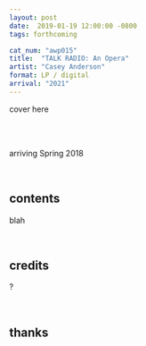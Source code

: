 ```yaml
---
layout: post
date:  2019-01-19 12:00:00 -0800
tags: forthcoming

cat_num: "awp015"
title:  "TALK RADIO: An Opera"
artist: "Casey Anderson"
format: LP / digital
arrival: "2021"
---
```


cover here

<br/>

<br/>arriving Spring 2018

<br/>

## contents

blah

<br/>

## credits

?

<br/>

## thanks
